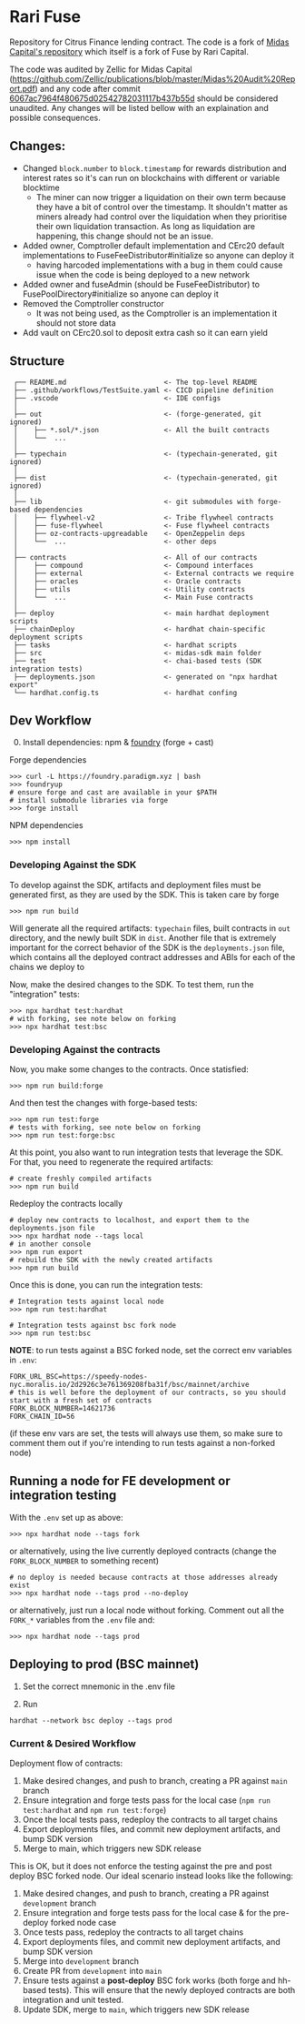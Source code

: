 # Rari Fuse

Repository for Citrus Finance lending contract. The code is a fork of [Midas Capital's repository](https://github.com/Midas-Protocol/contracts/) which itself is a fork of Fuse by Rari Capital.

The code was audited by Zellic for Midas Capital (https://github.com/Zellic/publications/blob/master/Midas%20Audit%20Report.pdf) and any code after commit [6067ac7964f480675d02542782031117b437b55d](https://github.com/citrus-finance/rari-fuse/commit/6067ac7964f480675d02542782031117b437b55d) should be considered unaudited. Any changes will be listed bellow with an explaination and possible consequences.

## Changes:

- Changed `block.number` to `block.timestamp` for rewards distribution and interest rates so it's can run on blockchains with different or variable blocktime
  - The miner can now trigger a liquidation on their own term because they have a bit of control over the timestamp. It shouldn't matter as miners already had control over the liquidation when they prioritise their own liquidation transaction. As long as liquidation are happening, this change should not be an issue.
- Added owner, Comptroller default implementation and CErc20 default implementations to FuseFeeDistributor#initialize so anyone can deploy it
  - having harcoded implementations with a bug in them could cause issue when the code is being deployed to a new network
- Added owner and fuseAdmin (should be FuseFeeDistributor) to FusePoolDirectory#initialize so anyone can deploy it 
- Removed the Comptroller constructor
  - It was not being used, as the Comptroller is an implementation it should not store data
- Add vault on CErc20.sol to deposit extra cash so it can earn yield


## Structure

```text
 ┌── README.md                        <- The top-level README
 ├── .github/workflows/TestSuite.yaml <- CICD pipeline definition
 ├── .vscode                          <- IDE configs
 │
 ├── out                              <- (forge-generated, git ignored)
 │    ├── *.sol/*.json                <- All the built contracts
 │    └──  ...                        
 │
 ├── typechain                        <- (typechain-generated, git ignored)
 │
 ├── dist                             <- (typechain-generated, git ignored)
 │
 ├── lib                              <- git submodules with forge-based dependencies
 │    ├── flywheel-v2                 <- Tribe flywheel contracts
 │    ├── fuse-flywheel               <- Fuse flywheel contracts
 │    ├── oz-contracts-upgreadable    <- OpenZeppelin deps
 │    └──  ...                        <- other deps
 │
 ├── contracts                        <- All of our contracts
 │    ├── compound                    <- Compound interfaces
 │    ├── external                    <- External contracts we require
 │    ├── oracles                     <- Oracle contracts
 │    ├── utils                       <- Utility contracts
 │    └──  ...                        <- Main Fuse contracts
 │
 ├── deploy                           <- main hardhat deployment scripts
 ├── chainDeploy                      <- hardhat chain-specific deployment scripts 
 ├── tasks                            <- hardhat scripts
 ├── src                              <- midas-sdk main folder
 ├── test                             <- chai-based tests (SDK integration tests)
 ├── deployments.json                 <- generated on "npx hardhat export"
 └── hardhat.config.ts                <- hardhat confing
```

## Dev Workflow

0. Install dependencies: npm & [foundry](https://github.com/gakonst/foundry) (forge + cast)

Forge dependencies

```text
>>> curl -L https://foundry.paradigm.xyz | bash 
>>> foundryup
# ensure forge and cast are available in your $PATH
# install submodule libraries via forge 
>>> forge install 
```

NPM dependencies

```text
>>> npm install
```

### Developing Against the SDK

To develop against the SDK, artifacts and deployment files must be generated first, as they are used by the SDK.
This is taken care by forge

```shell
>>> npm run build
```

Will generate all the required artifacts: `typechain` files, built contracts in `out` directory, and the newly built
SDK in `dist`. Another file that is extremely important for the correct behavior of the SDK is the
`deployments.json` file, which contains all the deployed contract addresses and ABIs for each of the 
chains we deploy to

Now, make the desired changes to the SDK. To test them, run the "integration" tests:

```shell
>>> npx hardhat test:hardhat
# with forking, see note below on forking
>>> npx hardhat test:bsc 
```

### Developing Against the contracts

Now, you make some changes to the contracts. Once statisfied:

```shell
>>> npm run build:forge
```

And then test the changes with forge-based tests:

```shell
>>> npm run test:forge
# tests with forking, see note below on forking
>>> npm run test:forge:bsc
```

At this point, you also want to run integration tests that leverage the SDK. For that, you need to 
regenerate the required artifacts:

```shell
# create freshly compiled artifacts
>>> npm run build
```

Redeploy the contracts locally

```shell
# deploy new contracts to localhost, and export them to the deployments.json file
>>> npx hardhat node --tags local
# in another console
>>> npm run export
# rebuild the SDK with the newly created artifacts
>>> npm run build
```

Once this is done, you can run the integration tests:


```shell
# Integration tests against local node
>>> npm run test:hardhat
```

```shell
# Integration tests against bsc fork node
>>> npm run test:bsc
```

**NOTE**: to run tests against a BSC forked node, set the correct env variables in `.env`:
```
FORK_URL_BSC=https://speedy-nodes-nyc.moralis.io/2d2926c3e761369208fba31f/bsc/mainnet/archive
# this is well before the deployment of our contracts, so you should start with a fresh set of contracts
FORK_BLOCK_NUMBER=14621736
FORK_CHAIN_ID=56
```

(if these env vars are set, the tests will always use them, so make sure to comment them out if you're intending
to run tests against a non-forked node)

## Running a node for FE development or integration testing

With the `.env` set up as above:

```shell
>>> npx hardhat node --tags fork
```
or alternatively, using the live currently deployed contracts (change the `FORK_BLOCK_NUMBER` to something recent)

```shell
# no deploy is needed because contracts at those addresses already exist
>>> npx hardhat node --tags prod --no-deploy
```

or alternatively, just run a local node without forking. Comment out all the `FORK_*` variables from the `.env` file
and:

```shell
>>> npx hardhat node --tags prod 
```

## Deploying to prod (BSC mainnet)

1. Set the correct mnemonic in the .env file

2. Run

```
hardhat --network bsc deploy --tags prod
```

### Current & Desired Workflow

Deployment flow of contracts:

1. Make desired changes, and push to branch, creating a PR against `main` branch
2. Ensure integration and forge tests pass for the local case (`npm run test:hardhat` and `npm run test:forge`)
3. Once the local tests pass, redeploy the contracts to all target chains
4. Export deployments files, and commit new deployment artifacts, and bump SDK version
6. Merge to main, which triggers new SDK release

This is OK, but it does not enforce the testing against the pre and post deploy BSC forked node. Our ideal scenario instead
looks like the following:

1. Make desired changes, and push to branch, creating a PR against `development` branch
2. Ensure integration and forge tests pass for the local case & for the pre-deploy forked node case
3. Once tests pass, redeploy the contracts to all target chains 
4. Export deployments files, and commit new deployment artifacts, and bump SDK version
5. Merge into `development` branch
6. Create PR from `development` into `main` 
7. Ensure tests against a **post-deploy** BSC fork works (both forge and hh-based tests). This will ensure that 
the newly deployed contracts are both integration and unit tested.
8. Update SDK, merge to `main`, which triggers new SDK release 